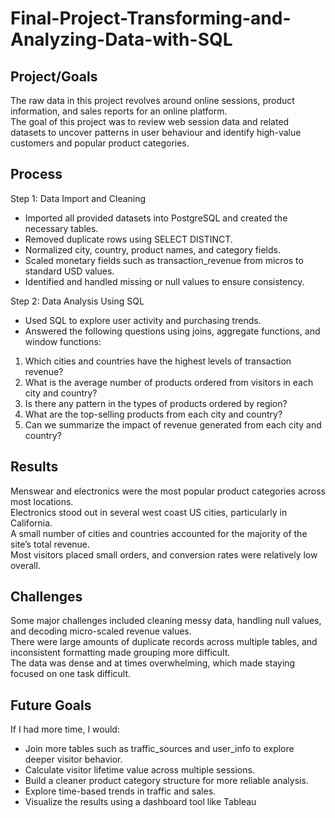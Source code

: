 # Final-Project-Transforming-and-Analyzing-Data-with-SQL

## Project/Goals  
The raw data in this project revolves around online sessions, product information, and sales reports for an online platform.  
The goal of this project was to review web session data and related datasets to uncover patterns in user behaviour and identify high-value customers and popular product categories.

## Process

Step 1: Data Import and Cleaning  
- Imported all provided datasets into PostgreSQL and created the necessary tables.  
- Removed duplicate rows using SELECT DISTINCT.  
- Normalized city, country, product names, and category fields.  
- Scaled monetary fields such as transaction_revenue from micros to standard USD values.  
- Identified and handled missing or null values to ensure consistency.

Step 2: Data Analysis Using SQL  
- Used SQL to explore user activity and purchasing trends.  
- Answered the following questions using joins, aggregate functions, and window functions:

1. Which cities and countries have the highest levels of transaction revenue?  
2. What is the average number of products ordered from visitors in each city and country?  
3. Is there any pattern in the types of products ordered by region?  
4. What are the top-selling products from each city and country?  
5. Can we summarize the impact of revenue generated from each city and country?

## Results

Menswear and electronics were the most popular product categories across most locations.  
Electronics stood out in several west coast US cities, particularly in California.  
A small number of cities and countries accounted for the majority of the site’s total revenue.  
Most visitors placed small orders, and conversion rates were relatively low overall.

## Challenges

Some major challenges included cleaning messy data, handling null values, and decoding micro-scaled revenue values.  
There were large amounts of duplicate records across multiple tables, and inconsistent formatting made grouping more difficult.  
The data was dense and at times overwhelming, which made staying focused on one task difficult.

## Future Goals

If I had more time, I would:
- Join more tables such as traffic_sources and user_info to explore deeper visitor behavior.  
- Calculate visitor lifetime value across multiple sessions.  
- Build a cleaner product category structure for more reliable analysis.  
- Explore time-based trends in traffic and sales.  
- Visualize the results using a dashboard tool like Tableau 

